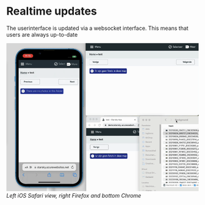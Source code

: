 # Realtime updates

The userinterface is updated via a websocket interface. This means that users are always up-to-date


![Meta data usage](../assets/realtime_upload_v050.gif)
_Left iOS Safari view, right Firefox and bottom Chrome_
